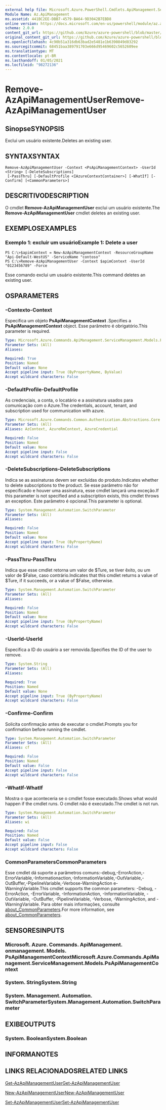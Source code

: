 ```yaml
---
external help file: Microsoft.Azure.PowerShell.Cmdlets.ApiManagement.ServiceManagement.dll-Help.xml
Module Name: Az.ApiManagement
ms.assetid: 441BC2EE-DBB7-4579-BA64-9D3042B7EBD8
online version: https://docs.microsoft.com/en-us/powershell/module/az.apimanagement/remove-azapimanagementuser
schema: 2.0.0
content_git_url: https://github.com/Azure/azure-powershell/blob/master/src/ApiManagement/ApiManagement/help/Remove-AzApiManagementUser.md
original_content_git_url: https://github.com/Azure/azure-powershell/blob/master/src/ApiManagement/ApiManagement/help/Remove-AzApiManagementUser.md
ms.openlocfilehash: 4c90b51a316db63bad2e5481e1b6390849d83292
ms.sourcegitcommit: 68451baa389791703e666d95469602c5652609ee
ms.translationtype: MT
ms.contentlocale: pt-BR
ms.lasthandoff: 01/05/2021
ms.locfileid: "98272136"
---
```

# <span data-ttu-id="3fe9c-101">Remove-AzApiManagementUser</span><span class="sxs-lookup"><span data-stu-id="3fe9c-101">Remove-AzApiManagementUser</span></span>

## <span data-ttu-id="3fe9c-102">Sinopse</span><span class="sxs-lookup"><span data-stu-id="3fe9c-102">SYNOPSIS</span></span>
<span data-ttu-id="3fe9c-103">Exclui um usuário existente.</span><span class="sxs-lookup"><span data-stu-id="3fe9c-103">Deletes an existing user.</span></span>

## <span data-ttu-id="3fe9c-104">SYNTAX</span><span class="sxs-lookup"><span data-stu-id="3fe9c-104">SYNTAX</span></span>

```
Remove-AzApiManagementUser -Context <PsApiManagementContext> -UserId <String> [-DeleteSubscriptions]
 [-PassThru] [-DefaultProfile <IAzureContextContainer>] [-WhatIf] [-Confirm] [<CommonParameters>]
```

## <span data-ttu-id="3fe9c-105">DESCRITIVO</span><span class="sxs-lookup"><span data-stu-id="3fe9c-105">DESCRIPTION</span></span>
<span data-ttu-id="3fe9c-106">O cmdlet **Remove-AzApiManagementUser** exclui um usuário existente.</span><span class="sxs-lookup"><span data-stu-id="3fe9c-106">The **Remove-AzApiManagementUser** cmdlet deletes an existing user.</span></span>

## <span data-ttu-id="3fe9c-107">EXEMPLOS</span><span class="sxs-lookup"><span data-stu-id="3fe9c-107">EXAMPLES</span></span>

### <span data-ttu-id="3fe9c-108">Exemplo 1: excluir um usuário</span><span class="sxs-lookup"><span data-stu-id="3fe9c-108">Example 1: Delete a user</span></span>
```
PS C:\>$apimContext = New-AzApiManagementContext -ResourceGroupName "Api-Default-WestUS" -ServiceName "contoso"
PS C:\>Remove-AzApiManagementUser -Context $apimContext -UserId "0123456789" -Force
```

<span data-ttu-id="3fe9c-109">Esse comando exclui um usuário existente.</span><span class="sxs-lookup"><span data-stu-id="3fe9c-109">This command deletes an existing user.</span></span>

## <span data-ttu-id="3fe9c-110">OS</span><span class="sxs-lookup"><span data-stu-id="3fe9c-110">PARAMETERS</span></span>

### <span data-ttu-id="3fe9c-111">-Contexto</span><span class="sxs-lookup"><span data-stu-id="3fe9c-111">-Context</span></span>
<span data-ttu-id="3fe9c-112">Especifica um objeto **PsApiManagementContext** .</span><span class="sxs-lookup"><span data-stu-id="3fe9c-112">Specifies a **PsApiManagementContext** object.</span></span>
<span data-ttu-id="3fe9c-113">Esse parâmetro é obrigatório.</span><span class="sxs-lookup"><span data-stu-id="3fe9c-113">This parameter is required.</span></span>

```yaml
Type: Microsoft.Azure.Commands.ApiManagement.ServiceManagement.Models.PsApiManagementContext
Parameter Sets: (All)
Aliases:

Required: True
Position: Named
Default value: None
Accept pipeline input: True (ByPropertyName, ByValue)
Accept wildcard characters: False
```

### <span data-ttu-id="3fe9c-114">-DefaultProfile</span><span class="sxs-lookup"><span data-stu-id="3fe9c-114">-DefaultProfile</span></span>
<span data-ttu-id="3fe9c-115">As credenciais, a conta, o locatário e a assinatura usados para comunicação com o Azure.</span><span class="sxs-lookup"><span data-stu-id="3fe9c-115">The credentials, account, tenant, and subscription used for communication with azure.</span></span>

```yaml
Type: Microsoft.Azure.Commands.Common.Authentication.Abstractions.Core.IAzureContextContainer
Parameter Sets: (All)
Aliases: AzContext, AzureRmContext, AzureCredential

Required: False
Position: Named
Default value: None
Accept pipeline input: False
Accept wildcard characters: False
```

### <span data-ttu-id="3fe9c-116">-DeleteSubscriptions</span><span class="sxs-lookup"><span data-stu-id="3fe9c-116">-DeleteSubscriptions</span></span>
<span data-ttu-id="3fe9c-117">Indica se as assinaturas devem ser excluídas do produto.</span><span class="sxs-lookup"><span data-stu-id="3fe9c-117">Indicates whether to delete subscriptions to the product.</span></span>
<span data-ttu-id="3fe9c-118">Se esse parâmetro não for especificado e houver uma assinatura, esse cmdlet lançará uma exceção.</span><span class="sxs-lookup"><span data-stu-id="3fe9c-118">If this parameter is not specified and a subscription exists, this cmdlet throws an exception.</span></span>
<span data-ttu-id="3fe9c-119">Este parâmetro é opcional.</span><span class="sxs-lookup"><span data-stu-id="3fe9c-119">This parameter is optional.</span></span>

```yaml
Type: System.Management.Automation.SwitchParameter
Parameter Sets: (All)
Aliases:

Required: False
Position: Named
Default value: None
Accept pipeline input: True (ByPropertyName)
Accept wildcard characters: False
```

### <span data-ttu-id="3fe9c-120">-PassThru</span><span class="sxs-lookup"><span data-stu-id="3fe9c-120">-PassThru</span></span>
<span data-ttu-id="3fe9c-121">Indica que esse cmdlet retorna um valor de $Ture, se tiver êxito, ou um valor de $False, caso contrário.</span><span class="sxs-lookup"><span data-stu-id="3fe9c-121">Indicates that this cmdlet returns a value of $Ture, if it succeeds, or a value of $False, otherwise.</span></span>

```yaml
Type: System.Management.Automation.SwitchParameter
Parameter Sets: (All)
Aliases:

Required: False
Position: Named
Default value: None
Accept pipeline input: True (ByPropertyName)
Accept wildcard characters: False
```

### <span data-ttu-id="3fe9c-122">-UserId</span><span class="sxs-lookup"><span data-stu-id="3fe9c-122">-UserId</span></span>
<span data-ttu-id="3fe9c-123">Especifica a ID do usuário a ser removida.</span><span class="sxs-lookup"><span data-stu-id="3fe9c-123">Specifies the ID of the user to remove.</span></span>

```yaml
Type: System.String
Parameter Sets: (All)
Aliases:

Required: True
Position: Named
Default value: None
Accept pipeline input: True (ByPropertyName)
Accept wildcard characters: False
```

### <span data-ttu-id="3fe9c-124">-Confirme</span><span class="sxs-lookup"><span data-stu-id="3fe9c-124">-Confirm</span></span>
<span data-ttu-id="3fe9c-125">Solicita confirmação antes de executar o cmdlet.</span><span class="sxs-lookup"><span data-stu-id="3fe9c-125">Prompts you for confirmation before running the cmdlet.</span></span>

```yaml
Type: System.Management.Automation.SwitchParameter
Parameter Sets: (All)
Aliases: cf

Required: False
Position: Named
Default value: False
Accept pipeline input: False
Accept wildcard characters: False
```

### <span data-ttu-id="3fe9c-126">-WhatIf</span><span class="sxs-lookup"><span data-stu-id="3fe9c-126">-WhatIf</span></span>
<span data-ttu-id="3fe9c-127">Mostra o que aconteceria se o cmdlet fosse executado.</span><span class="sxs-lookup"><span data-stu-id="3fe9c-127">Shows what would happen if the cmdlet runs.</span></span>
<span data-ttu-id="3fe9c-128">O cmdlet não é executado.</span><span class="sxs-lookup"><span data-stu-id="3fe9c-128">The cmdlet is not run.</span></span>

```yaml
Type: System.Management.Automation.SwitchParameter
Parameter Sets: (All)
Aliases: wi

Required: False
Position: Named
Default value: False
Accept pipeline input: False
Accept wildcard characters: False
```

### <span data-ttu-id="3fe9c-129">CommonParameters</span><span class="sxs-lookup"><span data-stu-id="3fe9c-129">CommonParameters</span></span>
<span data-ttu-id="3fe9c-130">Esse cmdlet dá suporte a parâmetros comuns:-debug,-ErrorAction,-ErrorVariable,-Informationaction,-InformationVariable,-OutVariable,-OutBuffer,-PipelineVariable,-Verbose-WarningAction e-WarningVariable.</span><span class="sxs-lookup"><span data-stu-id="3fe9c-130">This cmdlet supports the common parameters: -Debug, -ErrorAction, -ErrorVariable, -InformationAction, -InformationVariable, -OutVariable, -OutBuffer, -PipelineVariable, -Verbose, -WarningAction, and -WarningVariable.</span></span> <span data-ttu-id="3fe9c-131">Para obter mais informações, consulte [about_CommonParameters](http://go.microsoft.com/fwlink/?LinkID=113216).</span><span class="sxs-lookup"><span data-stu-id="3fe9c-131">For more information, see [about_CommonParameters](http://go.microsoft.com/fwlink/?LinkID=113216).</span></span>

## <span data-ttu-id="3fe9c-132">SENSORES</span><span class="sxs-lookup"><span data-stu-id="3fe9c-132">INPUTS</span></span>

### <span data-ttu-id="3fe9c-133">Microsoft. Azure. Commands. ApiManagement. onmanagement. Models. PsApiManagementContext</span><span class="sxs-lookup"><span data-stu-id="3fe9c-133">Microsoft.Azure.Commands.ApiManagement.ServiceManagement.Models.PsApiManagementContext</span></span>

### <span data-ttu-id="3fe9c-134">System. String</span><span class="sxs-lookup"><span data-stu-id="3fe9c-134">System.String</span></span>

### <span data-ttu-id="3fe9c-135">System. Management. Automation. SwitchParameter</span><span class="sxs-lookup"><span data-stu-id="3fe9c-135">System.Management.Automation.SwitchParameter</span></span>

## <span data-ttu-id="3fe9c-136">EXIBE</span><span class="sxs-lookup"><span data-stu-id="3fe9c-136">OUTPUTS</span></span>

### <span data-ttu-id="3fe9c-137">System. Boolean</span><span class="sxs-lookup"><span data-stu-id="3fe9c-137">System.Boolean</span></span>

## <span data-ttu-id="3fe9c-138">INFORMA</span><span class="sxs-lookup"><span data-stu-id="3fe9c-138">NOTES</span></span>

## <span data-ttu-id="3fe9c-139">LINKS RELACIONADOS</span><span class="sxs-lookup"><span data-stu-id="3fe9c-139">RELATED LINKS</span></span>

[<span data-ttu-id="3fe9c-140">Get-AzApiManagementUser</span><span class="sxs-lookup"><span data-stu-id="3fe9c-140">Get-AzApiManagementUser</span></span>](./Get-AzApiManagementUser.md)

[<span data-ttu-id="3fe9c-141">New-AzApiManagementUser</span><span class="sxs-lookup"><span data-stu-id="3fe9c-141">New-AzApiManagementUser</span></span>](./New-AzApiManagementUser.md)

[<span data-ttu-id="3fe9c-142">Set-AzApiManagementUser</span><span class="sxs-lookup"><span data-stu-id="3fe9c-142">Set-AzApiManagementUser</span></span>](./Set-AzApiManagementUser.md)


